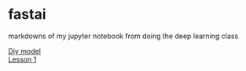 # fastai
markdowns of my jupyter notebook from doing the deep learning class

[Diy model](diy_model/lesson1_robin_from_scratch.md)  
[Lesson 1](lesson1/lesson1.md)

